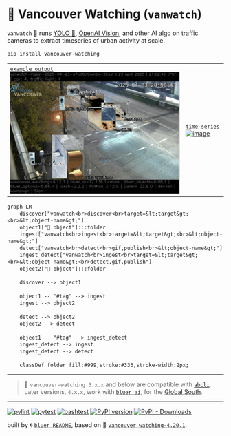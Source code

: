 # 🌈 Vancouver Watching (`vanwatch`)

`vanwatch` 🌈 runs [YOLO 🚀](https://github.com/ultralytics/ultralytics), [OpenAI Vision](https://github.com/kamangir/openai-commands/tree/main/openai_commands/vision), and other AI algo on traffic cameras to extract timeseries of urban activity at scale.


```bash
pip install vancouver-watching
```

|   |   |
| --- | --- |
| [`example output`](./vancouver_watching/docs/example.md) [![image](https://github.com/kamangir/assets/blob/main/vanwatch-ingest-example/vanwatch-ingest-example.gif?raw=true)](./vancouver_watching/docs/example.md)  | [`time-series`](https://github.com/kamangir/assets/blob/main/vanwatch/2024-01-06-20-39-46-73614-QGIS.gif) [![image](https://github.com/kamangir/assets/blob/main/vanwatch/2024-01-06-20-39-46-73614-QGIS.gif?raw=true)](https://github.com/kamangir/assets/blob/main/vanwatch/2024-01-06-20-39-46-73614-QGIS.gif)  |


```mermaid
graph LR
    discover["vanwatch<br>discover<br>target=&lt;target&gt;<br>&lt;object-name&gt;"]
    object1["📁 object"]:::folder
    ingest["vanwatch<br>ingest<br>target=&lt;target&gt;<br>&lt;object-name&gt;"]
    detect["vanwatch<br>detect<br>gif,publish<br>&lt;object-name&gt;"]
    ingest_detect["vanwatch<br>ingest<br>target=&lt;target&gt;<br>&lt;object-name&gt;<br>detect,gif,publish"]
    object2["📁 object"]:::folder

    discover --> object1

    object1 -- "#tag" --> ingest
    ingest --> object2

    detect --> object2
    object2 --> detect

    object1 -- "#tag" --> ingest_detect
    ingest_detect --> ingest
    ingest_detect --> detect

    classDef folder fill:#999,stroke:#333,stroke-width:2px;
```

---

> 🌈 `vancouver-watching 3.x.x` and below are compatible with [`abcli`](https://github.com/kamangir/awesome-bash-cli). Later versions, `4.x.x`, work with [`bluer_ai`](https://github.com/kamangir/bluer-ai), for the [Global South](https://github.com/kamangir/bluer-south).

---


[![pylint](https://github.com/kamangir/vancouver-watching/actions/workflows/pylint.yml/badge.svg)](https://github.com/kamangir/vancouver-watching/actions/workflows/pylint.yml) [![pytest](https://github.com/kamangir/vancouver-watching/actions/workflows/pytest.yml/badge.svg)](https://github.com/kamangir/vancouver-watching/actions/workflows/pytest.yml) [![bashtest](https://github.com/kamangir/vancouver-watching/actions/workflows/bashtest.yml/badge.svg)](https://github.com/kamangir/vancouver-watching/actions/workflows/bashtest.yml) [![PyPI version](https://img.shields.io/pypi/v/vancouver-watching.svg)](https://pypi.org/project/vancouver-watching/) [![PyPI - Downloads](https://img.shields.io/pypi/dd/vancouver-watching)](https://pypistats.org/packages/vancouver-watching)

built by 🌀 [`bluer README`](https://github.com/kamangir/bluer-objects/tree/main/bluer_objects/README), based on 🌈 [`vancouver_watching-4.20.1`](https://github.com/kamangir/vancouver-watching).

